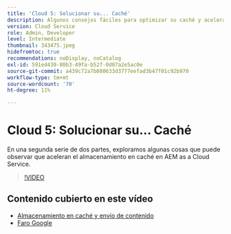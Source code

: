 ```yaml
---
title: 'Cloud 5: Solucionar su... Caché'
description: Algunos consejos fáciles para optimizar su caché y acelerar su sitio
version: Cloud Service
role: Admin, Developer
level: Intermediate
thumbnail: 343475.jpeg
hidefromtoc: true
recommendations: noDisplay, noCatalog
exl-id: 591ed430-80b3-49fa-b52f-0d07a2e5ac0e
source-git-commit: a439c72a7b080633d3777eefad3b47f01c92b970
workflow-type: tm+mt
source-wordcount: '70'
ht-degree: 11%

---
```


# Cloud 5: Solucionar su... Caché

En una segunda serie de dos partes, exploramos algunas cosas que puede observar que aceleran el almacenamiento en caché en AEM as a Cloud Service.

>[!VIDEO](https://video.tv.adobe.com/v/343475?quality=12&learn=on)

## Contenido cubierto en este vídeo

+ [Almacenamiento en caché y envío de contenido](https://experienceleague.adobe.com/docs/experience-manager-cloud-service/content/implementing/content-delivery/caching.html?lang=es)
+ [Faro Google](https://developers.google.com/web/tools/lighthouse)
